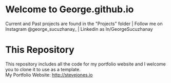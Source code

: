 # Welcome to George.github.io
Current and Past projects are found in the "Projects" folder
| Follow me on Instagram @george_sucuzhanay_ | Linkedin as ln/GeorgeSucuzhanay

# This Repository
This repository includes all the code for my portfolio website and I welcome you to clone it to use as a template.
<br> My Portfolio Website: http://stevejones.io
